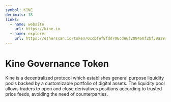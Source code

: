 ```yaml
---
symbol: KINE
decimals: 18
links:
  - name: website
    url: https://kine.io
  - name: explorer
    url: https://etherscan.io/token/0xcbfef8fdd706cde6f208460f2bf39aa9c785f05d
---
```


# Kine Governance Token

Kine is a decentralized protocol which establishes general purpose liquidity pools backed by a customizable portfolio of digital assets. The liquidity pool allows traders to open and close derivatives positions according to trusted price feeds, avoiding the need of counterparties.
